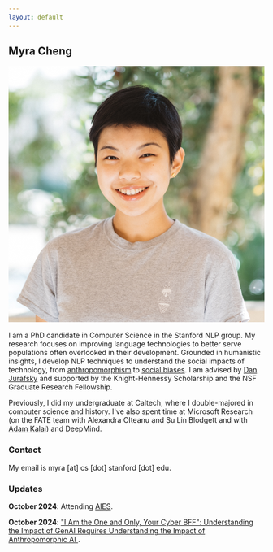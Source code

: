 ```yaml
---
layout: default
---
```


## Myra Cheng

<img class="profile-picture" src="imgs/me.jpg">

I am a PhD candidate in Computer Science in the Stanford NLP group. My research focuses on improving language technologies to better serve populations often overlooked in their development. Grounded in humanistic insights, I develop NLP techniques to understand the social impacts of technology, from [anthropomorphism](https://aclanthology.org/2024.eacl-long.49/) to [social biases](https://aclanthology.org/2023.acl-long.84/). I am advised by <a href="https://web.stanford.edu/~jurafsky">Dan Jurafsky</a> and supported by the Knight-Hennessy Scholarship and the NSF Graduate Research Fellowship. 

Previously, I did my undergraduate at Caltech, where I double-majored in computer science and history. I've also spent time at Microsoft Research (on the FATE team with Alexandra Olteanu and Su Lin Blodgett and with [Adam Kalai](https://kal.ai/)) and DeepMind.

<!-- My work aims to mitigate algorithmic harms from language technologies and reveal the implicit norms that shape their development -->

### Contact
My email is myra [at] cs [dot] stanford [dot] edu.

### Updates
**October 2024**: Attending [AIES](https://www.aies-conference.com/2024/). 

**October 2024**: ["I Am the One and Only, Your Cyber BFF": Understanding the Impact of GenAI Requires Understanding the Impact of Anthropomorphic AI
](https://arxiv.org/abs/2410.08526).  
